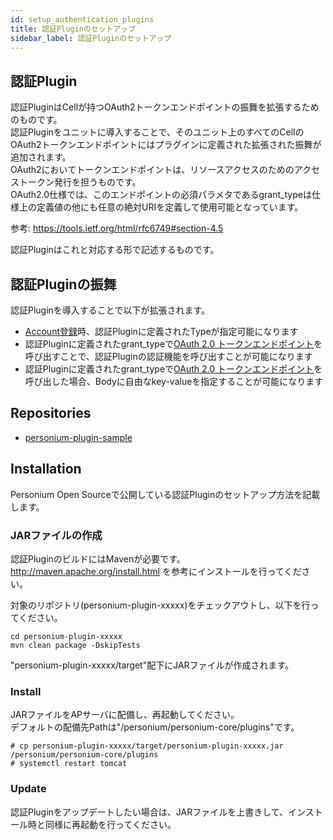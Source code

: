 ```yaml
---
id: setup_authentication_plugins
title: 認証Pluginのセットアップ
sidebar_label: 認証Pluginのセットアップ
---
```

## 認証Plugin
認証PluginはCellが持つOAuth2トークンエンドポイントの振舞を拡張するためのものです。  
認証Pluginをユニットに導入することで、そのユニット上のすべてのCellのOAuth2トークンエンドポイントにはプラグインに定義された拡張された振舞が追加されます。  
OAuth2においてトークンエンドポイントは、リソースアクセスのためのアクセストークン発行を担うものです。  
OAuth2.0仕様では、このエンドポイントの必須パラメタであるgrant_typeは仕様上の定義値の他にも任意の絶対URIを定義して使用可能となっています。  

参考: https://tools.ietf.org/html/rfc6749#section-4.5

認証Pluginはこれと対応する形で記述するものです。  

## 認証Pluginの振舞
認証Pluginを導入することで以下が拡張されます。  

- [Account登録](../apiref/212_Create_Account.md)時、認証Pluginに定義されたTypeが指定可能になります
- 認証Pluginに定義されたgrant_typeで[OAuth 2.0 トークンエンドポイント](../apiref/293_OAuth2_Token_Endpoint.md)を呼び出すことで、認証Pluginの認証機能を呼び出すことが可能になります
- 認証Pluginに定義されたgrant_typeで[OAuth 2.0 トークンエンドポイント](../apiref/293_OAuth2_Token_Endpoint.md)を呼び出した場合、Bodyに自由なkey-valueを指定することが可能になります

## Repositories
* [personium-plugin-sample](https://github.com/personium/personium-plugin-sample)

## Installation
Personium Open Sourceで公開している認証Pluginのセットアップ方法を記載します。  
### JARファイルの作成
認証PluginのビルドにはMavenが必要です。  
http://maven.apache.org/install.html を参考にインストールを行ってください。  

対象のリポジトリ(personium-plugin-xxxxx)をチェックアウトし、以下を行ってください。  
```
cd personium-plugin-xxxxx
mvn clean package -DskipTests
```
"personium-plugin-xxxxx/target"配下にJARファイルが作成されます。

### Install
JARファイルをAPサーバに配備し、再起動してください。  
デフォルトの配備先Pathは"/personium/personium-core/plugins"です。  
```
# cp personium-plugin-xxxxx/target/personium-plugin-xxxxx.jar /personium/personium-core/plugins
# systemctl restart tomcat
```

### Update
認証Pluginをアップデートしたい場合は、JARファイルを上書きして、インストール時と同様に再起動を行ってください。

